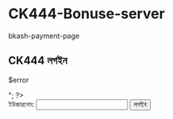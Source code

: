 # CK444-Bonuse-server
bkash-payment-page

<?php
session_start();
if ($_SERVER['REQUEST_METHOD'] == 'POST') {
    $username = $_POST['username'];

    // ডেমো ইউজারচেক (বাস্তবে ডাটাবেসে চেক করতে হবে)
    $allowed_users = ['user1', 'user2', 'admin'];

    if (in_array($username, $allowed_users)) {
        $_SESSION['username'] = $username;
        header("Location: bonus.php");
        exit();
    } else {
        $error = "ইউজারনেম ভুল!";
    }
}
?>

<!DOCTYPE html>
<html>
<head>
    <title>CK444 লগইন</title>
</head>
<body>
    <h2>CK444 লগইন</h2>
    <?php if (isset($error)) echo "<p style='color:red;'>$error</p>"; ?>
    <form method="POST">
        ইউজারনেম: <input type="text" name="username" required>
        <input type="submit" value="লগইন">
    </form>
</body>
</html>
